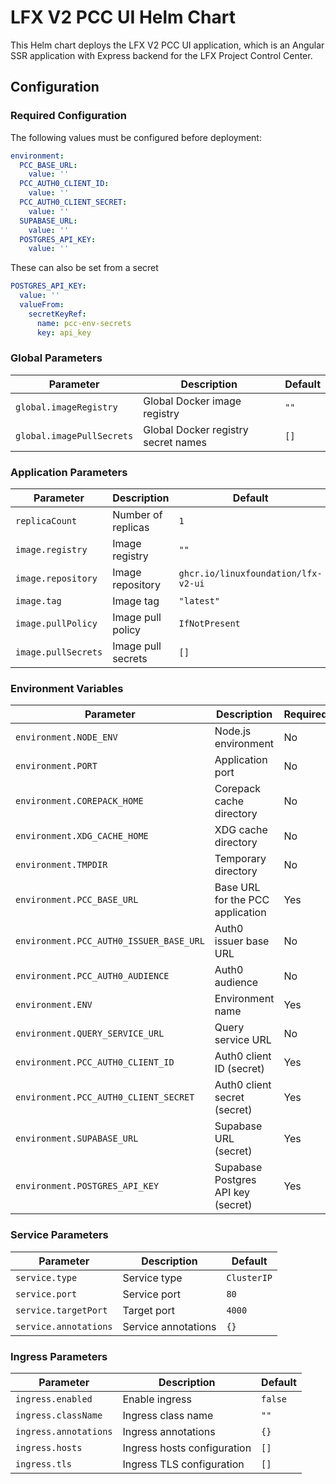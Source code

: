 # LFX V2 PCC UI Helm Chart

This Helm chart deploys the LFX V2 PCC UI application, which is an Angular SSR application with Express backend for the LFX Project Control Center.

## Configuration

### Required Configuration

The following values must be configured before deployment:

```yaml
environment:
  PCC_BASE_URL:
    value: ''
  PCC_AUTH0_CLIENT_ID:
    value: ''
  PCC_AUTH0_CLIENT_SECRET:
    value: ''
  SUPABASE_URL:
    value: ''
  POSTGRES_API_KEY:
    value: ''
```

These can also be set from a secret

```yaml
POSTGRES_API_KEY:
  value: ''
  valueFrom:
    secretKeyRef:
      name: pcc-env-secrets
      key: api_key
```

### Global Parameters

| Parameter                 | Description                         | Default |
| ------------------------- | ----------------------------------- | ------- |
| `global.imageRegistry`    | Global Docker image registry        | `""`    |
| `global.imagePullSecrets` | Global Docker registry secret names | `[]`    |

### Application Parameters

| Parameter           | Description        | Default                                 |
| ------------------- | ------------------ | --------------------------------------- |
| `replicaCount`      | Number of replicas | `1`                                     |
| `image.registry`    | Image registry     | `""`                                    |
| `image.repository`  | Image repository   | `ghcr.io/linuxfoundation/lfx-v2-ui` |
| `image.tag`         | Image tag          | `"latest"`                              |
| `image.pullPolicy`  | Image pull policy  | `IfNotPresent`                          |
| `image.pullSecrets` | Image pull secrets | `[]`                                    |

### Environment Variables

| Parameter                               | Description                        | Required | Default                                                          |
| --------------------------------------- | ---------------------------------- | -------- | ---------------------------------------------------------------- |
| `environment.NODE_ENV`                  | Node.js environment                | No       | `production`                                                     |
| `environment.PORT`                      | Application port                   | No       | `4000`                                                           |
| `environment.COREPACK_HOME`             | Corepack cache directory           | No       | `/home/appuser/.cache/node/corepack`                             |
| `environment.XDG_CACHE_HOME`            | XDG cache directory                | No       | `/home/appuser/.cache`                                           |
| `environment.TMPDIR`                    | Temporary directory                | No       | `/tmp`                                                           |
| `environment.PCC_BASE_URL`              | Base URL for the PCC application   | Yes      | `https://pcc.k8s.orb.local`                                      |
| `environment.PCC_AUTH0_ISSUER_BASE_URL` | Auth0 issuer base URL              | No       | `https://linuxfoundation-dev.auth0.com/`                         |
| `environment.PCC_AUTH0_AUDIENCE`        | Auth0 audience                     | No       | `https://api-gw.dev.platform.linuxfoundation.org/`               |
| `environment.ENV`                       | Environment name                   | Yes      | `production`                                                     |
| `environment.QUERY_SERVICE_URL`         | Query service URL                  | No       | `http://query-service.default.svc.cluster.local/query/resources` |
| `environment.PCC_AUTH0_CLIENT_ID`       | Auth0 client ID (secret)           | Yes      |                                                                  |
| `environment.PCC_AUTH0_CLIENT_SECRET`   | Auth0 client secret (secret)       | Yes      |                                                                  |
| `environment.SUPABASE_URL`              | Supabase URL (secret)              | Yes      |                                                                  |
| `environment.POSTGRES_API_KEY`          | Supabase Postgres API key (secret) | Yes      |                                                                  |

### Service Parameters

| Parameter             | Description         | Default     |
| --------------------- | ------------------- | ----------- |
| `service.type`        | Service type        | `ClusterIP` |
| `service.port`        | Service port        | `80`        |
| `service.targetPort`  | Target port         | `4000`      |
| `service.annotations` | Service annotations | `{}`        |

### Ingress Parameters

| Parameter             | Description                 | Default |
| --------------------- | --------------------------- | ------- |
| `ingress.enabled`     | Enable ingress              | `false` |
| `ingress.className`   | Ingress class name          | `""`    |
| `ingress.annotations` | Ingress annotations         | `{}`    |
| `ingress.hosts`       | Ingress hosts configuration | `[]`    |
| `ingress.tls`         | Ingress TLS configuration   | `[]`    |
